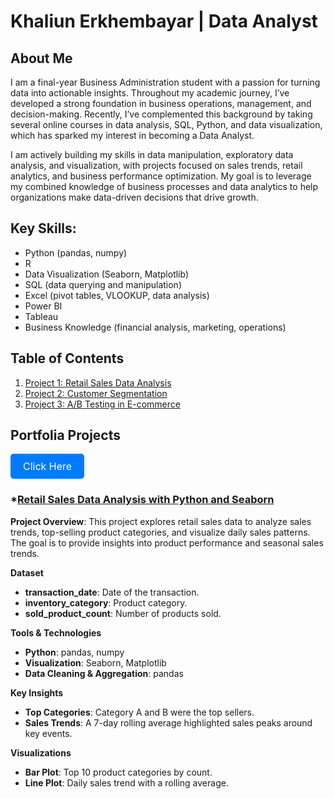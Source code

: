 # Khaliun Erkhembayar  | Data Analyst
## About Me
I am a final-year Business Administration student with a passion for turning data into actionable insights. Throughout my academic journey, I’ve developed a strong foundation in business operations, management, and decision-making. Recently, I’ve complemented this background by taking several online courses in data analysis, SQL, Python, and data visualization, which has sparked my interest in becoming a Data Analyst.

I am actively building my skills in data manipulation, exploratory data analysis, and visualization, with projects focused on sales trends, retail analytics, and business performance optimization. My goal is to leverage my combined knowledge of business processes and data analytics to help organizations make data-driven decisions that drive growth.

## Key Skills:

* Python (pandas, numpy)
* R
* Data Visualization (Seaborn, Matplotlib)
* SQL (data querying and manipulation)
* Excel (pivot tables, VLOOKUP, data analysis)
* Power BI
* Tableau
* Business Knowledge (financial analysis, marketing, operations)


## Table of Contents

1. [Project 1: Retail Sales Data Analysis](https://github.com/Khaliun-beep/Projects/blob/main/retail-sales-data-analysis-2022.ipynb)
2. [Project 2: Customer Segmentation](#project-2-customer-segmentation)
3. [Project 3: A/B Testing in E-commerce](#project-3-ab-testing-in-e-commerce)


  ## Portfolia Projects
  <a href="https://example.com" target="_blank" style="display: inline-block; padding: 10px 20px; font-size: 16px; color: #fff; background-color: #007bff; text-align: center; text-decoration: none; border-radius: 5px;">Click Here</a>

### *[Retail Sales Data Analysis with Python and Seaborn](https://github.com/Khaliun-beep/Projects/blob/main/retail-sales-data-analysis-2022.ipynb)

**Project Overview**:
This project explores retail sales data to analyze sales trends, top-selling product categories, and visualize daily sales patterns. The goal is to provide insights into product performance and seasonal sales trends.

**Dataset**
- **transaction_date**: Date of the transaction.
- **inventory_category**: Product category.
- **sold_product_count**: Number of products sold.

**Tools & Technologies**
- **Python**: pandas, numpy
- **Visualization**: Seaborn, Matplotlib
- **Data Cleaning & Aggregation**: pandas

**Key Insights**
- **Top Categories**: Category A and B were the top sellers.
- **Sales Trends**: A 7-day rolling average highlighted sales peaks around key events.

**Visualizations**
- **Bar Plot**: Top 10 product categories by count.
- **Line Plot**: Daily sales trend with a rolling average.


